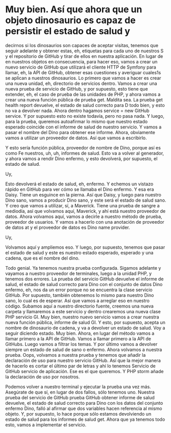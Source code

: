 # Muy bien. Así que ahora que un objeto dinosaurio es capaz de persistir el estado de salud y

decirnos si los dinosaurios son capaces de aceptar visitas, tenemos que seguir adelante y obtener estas, eh, etiquetas para cada uno de nuestros S y el repositorio de GitHub y tirar de ellos en nuestra aplicación. En lugar de en nuestros objetos en consecuencia, para hacer eso, vamos a crear un nuevo servicio de GitHub que utilizará el cliente HTTP de Symfony para llamar, eh, la API de GitHub, obtener esas cuestiones y averiguar cuales1s se aplican a nuestros dinosaurios. Lo primero que vamos a hacer es crear una nueva unidad, eh, directorio de servicios dentro. Vamos a crear una nueva prueba de servicio de GitHub, y por supuesto, esto tiene que extender, eh, el caso de prueba de las unidades de PHP, y ahora vamos a crear una nueva función pública de prueba get. Maldita sea. La prueba get health report devuelve, el estado de salud correcto para D todo bien, y esto no va a devolver nada. Ahora dentro hagamos service = new GitHub service. Y por supuesto esto no existe todavía, pero no pasa nada. Y luego, para la prueba, queremos autoafirmar lo mismo que nuestro estado esperado coincide con el informe de salud de nuestro servicio. Y vamos a pasar el nombre del Dino para obtener ese informe. Ahora, obviamente vamos a utilizar un proveedor de datos. Así que vamos a escribirlo.

Y esto sería función pública, proveedor de nombre de Dino, porque así es como Fe nuestros, uh, uh, informes de salud. Esto va a volver al generador, y ahora vamos a rendir Dino enfermo, y esto devolverá, por supuesto, el estado de salud.

Uy,

Esto devolverá el estado de salud, eh, enfermo. Y echemos un vistazo rápido en GitHub para ver cómo se llamaba el Dino enfermo. Y esa era Daisy. Tiene un esguince en la pierna. Así que Daisy, y luego para nuestro Dino sano, vamos a producir Dino sano, y este será el estado de salud sano. Y creo que vamos a utilizar, sí, a Maverick. Tiene una prueba de sangre a mediodía, así que volvamos aquí, Maverick, y ahí está nuestro proveedor de datos. Ahora volvamos aquí, vamos a decirle a nuestro método de prueba, proveedor de usuarios. Y vamos a hacerlo con una anotación de proveedor de datos at y el proveedor de datos es Dino name provider.

Uy,

Volvamos aquí y ampliemos eso. Y luego, por supuesto, tenemos que pasar el estado de salud y este es nuestro estado esperado, esperado y una cadena, que es el nombre del dino.

Todo genial. Ya tenemos nuestra prueba configurada. Sigamos adelante y vayamos a nuestro proveedor de terminales, luego a la unidad PHP, y tenemos dos errores. La prueba del servicio GitHub devuelve el informe de salud, el estado de salud correcto para Dino con el conjunto de datos Dino enfermo, eh, nos da un error porque no se encuentra la clase servicio GitHub. Por supuesto, también obtenemos lo mismo para nuestro Dino sano, lo cual es de esperar. Así que vamos a arreglar eso en nuestro código. Subamos aquí a nuestro directorio fuente, creemos una nueva carpeta y llamaremos a este servicio y dentro crearemos una nueva clase PHP servicio GI. Muy bien, nuestro nuevo servicio vamos a crear nuestra nueva función pública, informe de salud GI. Y esto, por supuesto, acepta un nombre de dinosaurio de cadena, y va a devolver un estado de salud. Voy a seguir diciendo estado. Muy bien. Ahora, en lugar del método vamos a llamar primero a la API de GitHub. Vamos a llamar primero a la API de GitHubs. Luego vamos a filtrar los temas. Y por último vamos a devolver siempre un estado de salud de sano o enfermo. Ahora volvamos a nuestra prueba. Oops, volvamos a nuestra prueba y tenemos que añadir la declaración de uso para nuestro servicio GitHub. Así que la mejor manera de hacerlo es cortar el último par de letras y ahí lo tenemos Servicio de GitHub servicio de aplicación. Ese es el que queremos. Y PHP storm añade la declaración de uso por nosotros.

Podemos volver a nuestro terminal y ejecutar la prueba una vez más. Asegúrate de que sí, en lugar de dos fallos, sólo tenemos uno. Nuestra prueba del servicio de GitHub prueba GitHub obtener informe de salud devuelve, el estado de salud correcto para Dino con los datos del conjunto enfermo Dino, falló al afirmar que dos variables hacen referencia al mismo objeto. Y, por supuesto, lo hace porque sólo estamos devolviendo un estado de salud para los informes de salud get. Ahora que ya tenemos todo esto, vamos a implementar el servicio.
